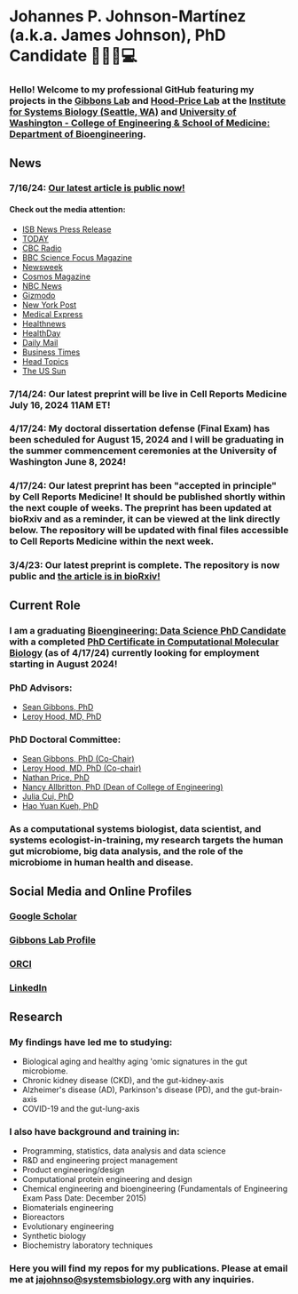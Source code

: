 # Johannes P. Johnson-Martínez (a.k.a. James Johnson), PhD Candidate 💩🧬🦠💻
  ### Hello! Welcome to my professional GitHub featuring my projects in the [Gibbons Lab](https://github.com/Gibbons-Lab) and [Hood-Price Lab](https://github.com/PriceLab) at the [Institute for Systems Biology (Seattle, WA)](https://isbscience.org) and [University of Washington - College of Engineering & School of Medicine: Department of Bioengineering](https://bioe.uw.edu). 
  
  ## News
   ### 7/16/24: [Our latest article is public now!](https://www.cell.com/cell-reports-medicine/fulltext/S2666-3791(24)00360-4?_returnURL=https%3A%2F%2Flinkinghub.elsevier.com%2Fretrieve%2Fpii%2FS2666379124003604%3Fshowall%3Dtrue)
   
   #### Check out the media attention:
   * [ISB News Press Release](https://www.linkedin.com/feed/update/urn:li:activity:7219010009722941440/)
   * [TODAY](https://www.today.com/health/news/poop-chronic-disease-risk-study-rcna162403)
   * [CBC Radio](https://www.cbc.ca/listen/live-radio/1-81-airplay/clip/16082489-a-sensitive-story)
   * [BBC Science Focus Magazine](https://www.sciencefocus.com/news/poop-frequency-long-term-health)
   * [Newsweek](https://www.newsweek.com/bowel-movements-gut-bacteria-health-1925363)
   * [Cosmos Magazine](https://cosmosmagazine.com/health/body-and-mind/bowel-movement-frequency-health/)
   * [NBC News](https://www.nbcnews.com/health/health-news/often-poop-can-affect-health-well-gut-study-suggests-rcna161920)
   * [Gizmodo](https://gizmodo.com/are-your-poops-just-right-scientists-reveal-what-makes-a-healthy-pooping-routine-2000473918)
   * [New York Post](https://nypost.com/2024/07/16/lifestyle/how-to-reach-goldilocks-zone-of-pooping-once-or-twice-a-day/)
   * [Medical Express](https://medicalxpress.com/news/2024-07-age-sex-bmi-significantly-bowel.html)
   * [Healthnews](https://healthnews.com/news/poop-frequency-health-status/)
   * [HealthDay](https://www.healthday.com/health-news/general-health/staying-regular-is-good-for-good-health)
   * [Daily Mail](https://www.dailymail.co.uk/health/article-13639387/what-regular-poop-day-means-health.html)
   * [Business Times](https://www.btimesonline.com/articles/167609/20240717/study-links-infrequent-bowel-movements-to-kidney-damage-frequent-diarrhea-to-liver-issues.htm)
   * [Head Topics](https://headtopics.com/us/bowel-study-reveals-ideal-number-of-movements-a-day-55949572)
   * [The US Sun](https://www.the-sun.com/health/11940178/goldilocks-zone-poo-habits-reveal-health/)
   
   ### 7/14/24: Our latest preprint will be live in Cell Reports Medicine July 16, 2024 11AM ET!
   ### 4/17/24: My doctoral dissertation defense (Final Exam) has been scheduled for August 15, 2024 and I will be graduating in the summer commencement ceremonies at the University of Washington June 8, 2024!
   ### 4/17/24: Our latest preprint has been "accepted in principle" by Cell Reports Medicine! It should be published shortly within the next couple of weeks. The preprint has been updated at bioRxiv and as a reminder, it can be viewed at the link directly below. The repository will be updated with final files accessible to Cell Reports Medicine within the next week.
   ### 3/4/23: Our latest preprint is complete. The repository is now public and [the article is in bioRxiv!](https://www.biorxiv.org/content/10.1101/2023.03.04.531100v1)
  ## Current Role
   ### I am a graduating [Bioengineering: Data Science PhD Candidate](https://bioe.uw.edu/academic-programs/phd/phd-data-science-option/) with a completed [PhD Certificate in Computational Molecular Biology](https://cmb.washington.edu/prospective.htm) (as of 4/17/24) currently looking for employment starting in August 2024!
   
   ### PhD Advisors:
   * [Sean Gibbons, PhD](https://scholar.google.com/citations?user=jRChVdYAAAAJ&hl=en)
   * [Leroy Hood, MD, PhD](https://scholar.google.com/citations?user=TQ8RcVgAAAAJ&hl=en)
   ### PhD Doctoral Committee:
   * [Sean Gibbons, PhD (Co-Chair)](https://scholar.google.com/citations?user=jRChVdYAAAAJ&hl=en)
   * [Leroy Hood, MD, PhD (Co-chair)](https://scholar.google.com/citations?user=TQ8RcVgAAAAJ&hl=en)
   * [Nathan Price, PhD](https://scholar.google.com/citations?user=8Ly8BO4AAAAJ&hl=en)
   * [Nancy Allbritton, PhD (Dean of College of Engineering)](https://academictree.org/chemistry/publications.php?pid=65359)
   * [Julia Cui, PhD](https://www.researchgate.net/profile/Julia-Cui-2)
   * [Hao Yuan Kueh, PhD](https://scholar.google.com/citations?user=ckyY7T8AAAAJ&hl=en)
   ### As a computational systems biologist, data scientist, and systems ecologist-in-training, my research targets the human gut microbiome, big data analysis, and the role of the microbiome in human health and disease. 
  ## Social Media and Online Profiles
   ### [Google Scholar](https://scholar.google.com/citations?user=IxrX3cMAAAAJ&hl=en)
   ### [Gibbons Lab Profile](https://gibbons.isbscience.org/bio/james-johnson/)
   ### [ORCI](https://orcid.org/0000-0002-8568-0791)
   ### [LinkedIn](https://www.linkedin.com/in/jpjohnson29/)
   
  ## Research
   ### My findings have led me to studying:
   * Biological aging and healthy aging 'omic signatures in the gut microbiome.
   * Chronic kidney disease (CKD), and the gut-kidney-axis
   * Alzheimer's disease (AD), Parkinson's disease (PD), and the gut-brain-axis
   * COVID-19 and the gut-lung-axis
   
   ### I also have background and training in:
   * Programming, statistics, data analysis and data science
   * R&D and engineering project management
   * Product engineering/design
   * Computational protein engineering and design
   * Chemical engineering and bioengineering (Fundamentals of Engineering Exam Pass Date: December 2015)
   * Biomaterials engineering
   * Bioreactors
   * Evolutionary engineering
   * Synthetic biology
   * Biochemistry laboratory techniques
   
   ### Here you will find my repos for my publications. Please at email me at jajohnso@systemsbiology.org with any inquiries.

